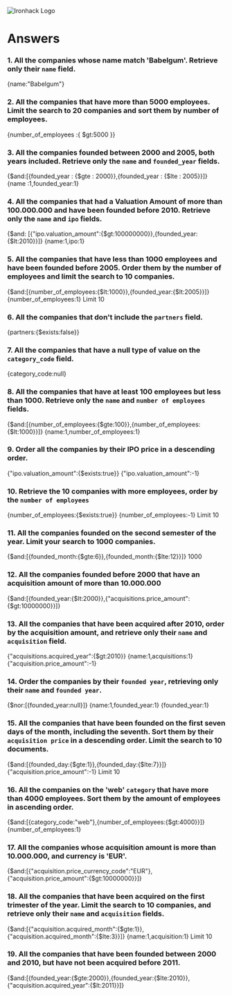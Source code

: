 ![Ironhack Logo](https://i.imgur.com/1QgrNNw.png)

# Answers

### 1. All the companies whose name match 'Babelgum'. Retrieve only their `name` field.

<!-- Your Code Goes Here -->
{name:"Babelgum"}

### 2. All the companies that have more than 5000 employees. Limit the search to 20 companies and sort them by **number of employees**.

<!-- Your Code Goes Here -->
{number_of_employees :{ $gt:5000 }}

### 3. All the companies founded between 2000 and 2005, both years included. Retrieve only the `name` and `founded_year` fields.

<!-- Your Code Goes Here -->
{$and:[{founded_year : {$gte : 2000}},{founded_year : {$lte : 2005}}]}
{name :1,founded_year:1}

### 4. All the companies that had a Valuation Amount of more than 100.000.000 and have been founded before 2010. Retrieve only the `name` and `ipo` fields.

<!-- Your Code Goes Here -->
{$and: [{"ipo.valuation_amount":{$gt:100000000}},{founded_year:{$lt:2010}}]}
{name:1,ipo:1}


### 5. All the companies that have less than 1000 employees and have been founded before 2005. Order them by the number of employees and limit the search to 10 companies.

<!-- Your Code Goes Here -->
{$and:[{number_of_employees:{$lt:1000}},{founded_year:{$lt:2005}}]}
{number_of_employees:1}
Limit 10

### 6. All the companies that don't include the `partners` field.

<!-- Your Code Goes Here -->
{partners:{$exists:false}}

### 7. All the companies that have a null type of value on the `category_code` field.

<!-- Your Code Goes Here -->
{category_code:null}

### 8. All the companies that have at least 100 employees but less than 1000. Retrieve only the `name` and `number of employees` fields.

<!-- Your Code Goes Here -->
{$and:[{number_of_employees:{$gte:100}},{number_of_employees:{$lt:1000}}]}
{name:1,number_of_employees:1}

### 9. Order all the companies by their IPO price in a descending order.

<!-- Your Code Goes Here -->
{"ipo.valuation_amount":{$exists:true}}
{"ipo.valuation_amount":-1}

### 10. Retrieve the 10 companies with more employees, order by the `number of employees`

<!-- Your Code Goes Here -->
{number_of_employees:{$exists:true}}
{number_of_employees:-1}
Limit 10

### 11. All the companies founded on the second semester of the year. Limit your search to 1000 companies.

<!-- Your Code Goes Here -->
{$and:[{founded_month:{$gte:6}},{founded_month:{$lte:12}}]}
1000

<!-- ### 12. All the companies that have been 'deadpooled' after the third year. -->

<!-- Your Code Goes Here -->

### 12. All the companies founded before 2000 that have an acquisition amount of more than 10.000.000

<!-- Your Code Goes Here -->
{$and:[{founded_year:{$lt:2000}},{"acquisitions.price_amount":{$gt:10000000}}]}

### 13. All the companies that have been acquired after 2010, order by the acquisition amount, and retrieve only their `name` and `acquisition` field.

<!-- Your Code Goes Here -->
{"acquisitions.acquired_year":{$gt:2010}}
{name:1,acquisitions:1}
{"acquisition.price_amount":-1}

### 14. Order the companies by their `founded year`, retrieving only their `name` and `founded year`.

<!-- Your Code Goes Here -->
{$nor:[{founded_year:null}]}
{name:1,founded_year:1}
{founded_year:1}


### 15. All the companies that have been founded on the first seven days of the month, including the seventh. Sort them by their `acquisition price` in a descending order. Limit the search to 10 documents.

<!-- Your Code Goes Here -->
{$and:[{founded_day:{$gte:1}},{founded_day:{$lte:7}}]}
{"acquisition.price_amount":-1}
Limit 10

### 16. All the companies on the 'web' `category` that have more than 4000 employees. Sort them by the amount of employees in ascending order.

<!-- Your Code Goes Here -->
{$and:[{category_code:"web"},{number_of_employees:{$gt:4000}}]}
{number_of_employees:1}


### 17. All the companies whose acquisition amount is more than 10.000.000, and currency is 'EUR'.

<!-- Your Code Goes Here -->
{$and:[{"acquisition.price_currency_code":"EUR"},{"acquisition.price_amount":{$gt:10000000}}]}

### 18. All the companies that have been acquired on the first trimester of the year. Limit the search to 10 companies, and retrieve only their `name` and `acquisition` fields.

<!-- Your Code Goes Here -->
{$and:[{"acquisition.acquired_month":{$gte:1}},{"acquisition.acquired_month":{$lte:3}}]}
{name:1,acquisition:1}
Limit 10

### 19. All the companies that have been founded between 2000 and 2010, but have not been acquired before 2011.

<!-- Your Code Goes Here -->
{$and:[{founded_year:{$gte:2000}},{founded_year:{$lte:2010}},{"acquisition.acquired_year":{$lt:2011}}]}
